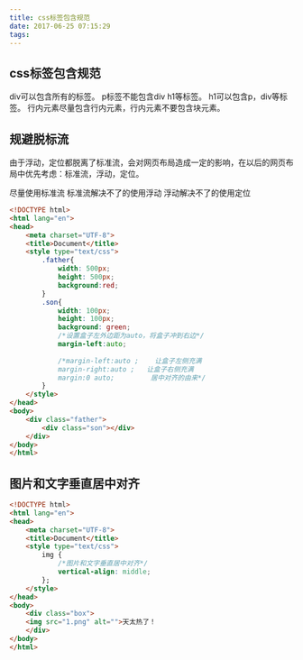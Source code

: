 ```yaml
---
title: css标签包含规范
date: 2017-06-25 07:15:29
tags:
---
```

## css标签包含规范
div可以包含所有的标签。
p标签不能包含div h1等标签。
h1可以包含p，div等标签。
行内元素尽量包含行内元素，行内元素不要包含块元素。
<!-- more -->

##  规避脱标流
由于浮动，定位都脱离了标准流，会对网页布局造成一定的影响，在以后的网页布局中优先考虑：标准流，浮动，定位。

尽量使用标准流
标准流解决不了的使用浮动
浮动解决不了的使用定位
```html
<!DOCTYPE html>
<html lang="en">
<head>
    <meta charset="UTF-8">
    <title>Document</title>
    <style type="text/css">
        .father{
            width: 500px;
            height: 500px;
            background:red;
        }
        .son{
            width: 100px;
            height: 100px;
            background: green;
            /*设置盒子左外边距为auto，将盒子冲到右边*/
            margin-left:auto;
            
            /*margin-left:auto ;    让盒子左侧充满
            margin-right:auto ;   让盒子右侧充满
            margin:0 auto;         居中对齐的由来*/
        }
    </style>
</head>
<body>
    <div class="father">
        <div class="son"></div>
    </div>
</body>
</html>
```

##  图片和文字垂直居中对齐
```html
<!DOCTYPE html>
<html lang="en">
<head>
    <meta charset="UTF-8">
    <title>Document</title>
    <style type="text/css">
        img {
            /*图片和文字垂直居中对齐*/
            vertical-align: middle;
        };
    </style>
</head>
<body>
    <div class="box">
    <img src="1.png" alt="">天太热了！
    </div>
</body>
</html>
```

